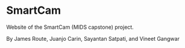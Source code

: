 # SmartCam

Website of the SmartCam (MIDS capstone) project.

By James Route, Juanjo Carin, Sayantan Satpati, and Vineet Gangwar
